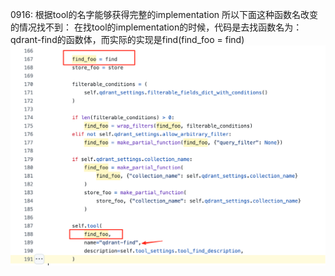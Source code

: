 0916: 根据tool的名字能够获得完整的implementation
所以下面这种函数名改变的情况找不到：
在找tool的implementation的时候，代码是去找函数名为：qdrant-find的函数体，而实际的实现是find(find_foo = find)
![alt text](image.png)